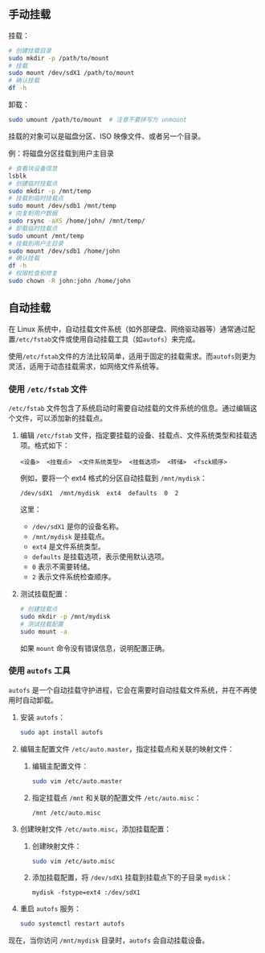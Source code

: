 ## 手动挂载

挂载：

```sh
# 创建挂载目录
sudo mkdir -p /path/to/mount
# 挂载
sudo mount /dev/sdX1 /path/to/mount
# 确认挂载
df -h
```

卸载：

```sh
sudo umount /path/to/mount  # 注意不要拼写为 unmount
```

挂载的对象可以是磁盘分区、ISO 映像文件、或者另一个目录。

例：将磁盘分区挂载到用户主目录

```sh
# 查看块设备信息
lsblk
# 创建临时挂载点
sudo mkdir -p /mnt/temp
# 挂载到临时挂载点
sudo mount /dev/sdb1 /mnt/temp
# 向复制用户数据
sudo rsync -aXS /home/john/ /mnt/temp/
# 卸载临时挂载点
sudo umount /mnt/temp
# 挂载到用户主目录
sudo mount /dev/sdb1 /home/john
# 确认挂载
df -h
# 权限检查和修复
sudo chown -R john:john /home/john
```

## 自动挂载

在 Linux 系统中，自动挂载文件系统（如外部硬盘、网络驱动器等）通常通过配置`/etc/fstab`文件或使用自动挂载工具（如`autofs`）来完成。

使用`/etc/fstab`文件的方法比较简单，适用于固定的挂载需求。而`autofs`则更为灵活，适用于动态挂载需求，如网络文件系统等。

### 使用 `/etc/fstab` 文件

`/etc/fstab` 文件包含了系统启动时需要自动挂载的文件系统的信息。通过编辑这个文件，可以添加新的挂载点。

1. 编辑 `/etc/fstab` 文件，指定要挂载的设备、挂载点、文件系统类型和挂载选项。格式如下：

   ```
   <设备>  <挂载点>  <文件系统类型>  <挂载选项>  <转储>  <fsck顺序>
   ```

   例如，要将一个 ext4 格式的分区自动挂载到 `/mnt/mydisk`：

   ```
   /dev/sdX1  /mnt/mydisk  ext4  defaults  0  2
   ```

   这里：

   - `/dev/sdX1` 是你的设备名称。
   - `/mnt/mydisk` 是挂载点。
   - `ext4` 是文件系统类型。
   - `defaults` 是挂载选项，表示使用默认选项。
   - `0` 表示不需要转储。
   - `2` 表示文件系统检查顺序。

2. 测试挂载配置：

   ```sh
   # 创建挂载点
   sudo mkdir -p /mnt/mydisk
   # 测试挂载配置
   sudo mount -a
   ```

   如果 `mount` 命令没有错误信息，说明配置正确。

### 使用 `autofs` 工具

`autofs` 是一个自动挂载守护进程，它会在需要时自动挂载文件系统，并在不再使用时自动卸载。

1. 安装 `autofs`：

   ```sh
   sudo apt install autofs
   ```

2. 编辑主配置文件 `/etc/auto.master`，指定挂载点和关联的映射文件：

   1. 编辑主配置文件：

      ```sh
      sudo vim /etc/auto.master
      ```

   2. 指定挂载点 `/mnt` 和关联的配置文件 `/etc/auto.misc`：

      ```
      /mnt /etc/auto.misc
      ```

2. 创建映射文件 `/etc/auto.misc`，添加挂载配置：

   1. 创建映射文件：

      ```sh
      sudo vim /etc/auto.misc
      ```

   2. 添加挂载配置，将 `/dev/sdX1` 挂载到挂载点下的子目录 `mydisk`：

      ```
      mydisk -fstype=ext4 :/dev/sdX1
      ```

3. 重启 `autofs` 服务：

   ```sh
   sudo systemctl restart autofs
   ```

现在，当你访问 `/mnt/mydisk` 目录时，`autofs` 会自动挂载设备。